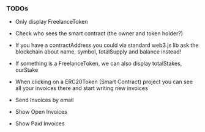 ### TODOs

- Only display FreelanceToken

- Check who sees the smart contract (the owner and token holder?)

- If you have a contractAddress you could via standard web3 js lib ask the blockchain about name, symbol, totalSupply and balance instead!

-  If something is a FreelanceToken, we can also display totalStakes, ourStake

- When clicking on a ERC20Token (Smart Contract) project you can see all your invoices there and start writing new invoices

- Send Invoices by email

- Show Open Invoices 

- Show Paid Invoices
